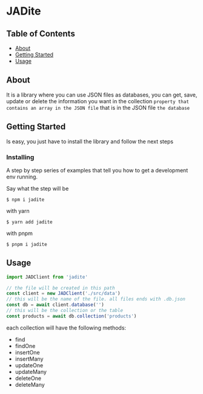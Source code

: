 # JADite

## Table of Contents

- [About](#about)
- [Getting Started](#getting_started)
- [Usage](#usage)

## About <a name = "about"></a>

It is a library where you can use JSON files as databases, you can get, save, update or delete the information you want in the collection `property that contains an array in the JSON file` that is in the JSON file `the database`

## Getting Started <a name = "getting_started"></a>

Is easy, you just have to install the library and follow the next steps

### Installing

A step by step series of examples that tell you how to get a development env running.

Say what the step will be

```
$ npm i jadite
```

with yarn

```
$ yarn add jadite
```

with pnpm

```
$ pnpm i jadite
```

## Usage <a name = "usage"></a>

```js
import JADClient from 'jadite'

// the file will be created in this path
const client = new JADClient('./src/data')
// this will be the name of the file. all files ends with .db.json
const db = await client.database('')
// this will be the collection or the table
const products = await db.collection('products')
```

each collection will have the following methods:

- find
- findOne
- insertOne
- insertMany
- updateOne
- updateMany
- deleteOne
- deleteMany
